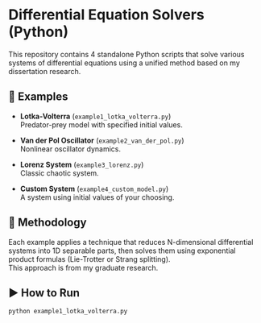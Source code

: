 # Differential Equation Solvers (Python)

This repository contains 4 standalone Python scripts that solve various systems of differential equations using a unified method based on my dissertation research.

## 📂 Examples

- **Lotka-Volterra** (`example1_lotka_volterra.py`)  
  Predator-prey model with specified initial values.

- **Van der Pol Oscillator** (`example2_van_der_pol.py`)  
  Nonlinear oscillator dynamics.

- **Lorenz System** (`example3_lorenz.py`)  
  Classic chaotic system.

- **Custom System** (`example4_custom_model.py`)  
  A system using initial values of your choosing.

## 🧠 Methodology

Each example applies a technique that reduces N-dimensional differential systems into 1D separable parts, then solves them using exponential product formulas (Lie-Trotter or Strang splitting).  
This approach is from my graduate research.

## ▶️ How to Run

```bash
python example1_lotka_volterra.py
